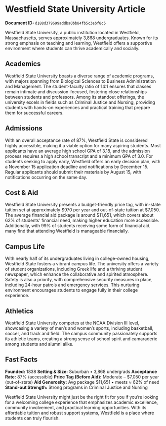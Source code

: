 # Westfield State University Article

**Document ID:** `d188d379699addba0bb84fb5c3ebf8c5`

Westfield State University, a public institution located in Westfield, Massachusetts, serves approximately 3,868 undergraduates. Known for its strong emphasis on teaching and learning, Westfield offers a supportive environment where students can thrive academically and socially.

## Academics
Westfield State University boasts a diverse range of academic programs, with majors spanning from Biological Sciences to Business Administration and Management. The student-faculty ratio of 14:1 ensures that classes remain intimate and discussion-focused, fostering close relationships between students and professors. Among its standout offerings, the university excels in fields such as Criminal Justice and Nursing, providing students with hands-on experiences and practical training that prepare them for successful careers.

## Admissions
With an overall acceptance rate of 87%, Westfield State is considered highly accessible, making it a viable option for many aspiring students. Most applicants have an average high school GPA of 3.18, and the admission process requires a high school transcript and a minimum GPA of 3.0. For students seeking to apply early, Westfield offers an early decision plan, with a November 15 application deadline and notifications by December 15. Regular applicants should submit their materials by August 15, with notifications occurring on the same day.

## Cost & Aid
Westfield State University presents a budget-friendly price tag, with in-state tuition set at approximately $970 per year and out-of-state tuition at $7,050. The average financial aid package is around $11,651, which covers about 62% of students' financial need, making higher education more accessible. Additionally, with 99% of students receiving some form of financial aid, many find that attending Westfield is manageable financially.

## Campus Life
With nearly half of its undergraduates living in college-owned housing, Westfield State fosters a vibrant campus life. The university offers a variety of student organizations, including Greek life and a thriving student newspaper, which enhance the collaborative and spirited atmosphere. Safety is also a priority, with comprehensive security measures in place, including 24-hour patrols and emergency services. This nurturing environment encourages students to engage fully in their college experience.

## Athletics
Westfield State University competes at the NCAA Division III level, showcasing a variety of men’s and women’s sports, including basketball, soccer, and track and field. The campus community passionately supports its athletic teams, creating a strong sense of school spirit and camaraderie among students and alumni alike.

## Fast Facts
**Founded:** 1838
**Setting & Size:** Suburban • 3,868 undergrads
**Acceptance Rate:** 87% (accessible)
**Price Tag (Before Aid):** Moderate – $7,050 per year (out-of-state)
**Aid Generosity:** Avg package $11,651 • meets ≈ 62% of need
**Stand-out Strength:** Strong programs in Criminal Justice and Nursing

Westfield State University might just be the right fit for you if you’re looking for a welcoming college experience that emphasizes academic excellence, community involvement, and practical learning opportunities. With its affordable tuition and robust support systems, Westfield is a place where students can truly flourish.
